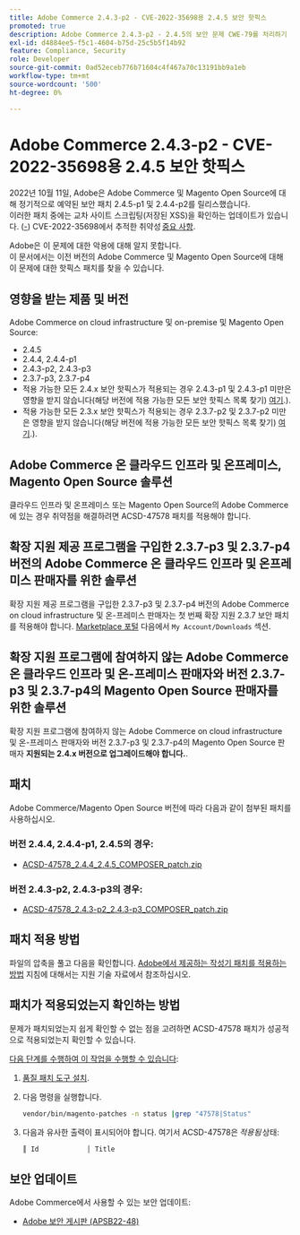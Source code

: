 ```yaml
---
title: Adobe Commerce 2.4.3-p2 - CVE-2022-35698용 2.4.5 보안 핫픽스
promoted: true
description: Adobe Commerce 2.4.3-p2 - 2.4.5의 보안 문제 CWE-79를 처리하기 위해 패치를 적용합니다.
exl-id: d4884ee5-f5c1-4604-b75d-25c5b5f14b92
feature: Compliance, Security
role: Developer
source-git-commit: 0ad52eceb776b71604c4f467a70c13191bb9a1eb
workflow-type: tm+mt
source-wordcount: '500'
ht-degree: 0%

---
```


# Adobe Commerce 2.4.3-p2 - CVE-2022-35698용 2.4.5 보안 핫픽스

2022년 10월 11일, Adobe은 Adobe Commerce 및 Magento Open Source에 대해 정기적으로 예약된 보안 패치 2.4.5-p1 및 2.4.4-p2를 릴리스했습니다.<br>
이러한 패치 중에는 교차 사이트 스크립팅(저장된 XSS)을 확인하는 업데이트가 있습니다. ([-](https://cwe.mitre.org/data/definitions/79.html)) CVE-2022-35698에서 추적한 취약성 [중요 사항](https://helpx.adobe.com/security/severity-ratings.html).

Adobe은 이 문제에 대한 악용에 대해 알지 못합니다.<br>
이 문서에서는 이전 버전의 Adobe Commerce 및 Magento Open Source에 대해 이 문제에 대한 핫픽스 패치를 찾을 수 있습니다.

## 영향을 받는 제품 및 버전

Adobe Commerce on cloud infrastructure 및 on-premise 및 Magento Open Source:

* 2.4.5
* 2.4.4, 2.4.4-p1
* 2.4.3-p2, 2.4.3-p3
* 2.3.7-p3, 2.3.7-p4
* 적용 가능한 모든 2.4.x 보안 핫픽스가 적용되는 경우 2.4.3-p1 및 2.4.3-p1 미만은 영향을 받지 않습니다(해당 버전에 적용 가능한 모든 보안 핫픽스 목록 찾기) [여기](https://helpx.adobe.com/security/products/magento.html).).
* 적용 가능한 모든 2.3.x 보안 핫픽스가 적용되는 경우 2.3.7-p2 및 2.3.7-p2 미만은 영향을 받지 않습니다(해당 버전에 적용 가능한 모든 보안 핫픽스 목록 찾기) [여기](https://helpx.adobe.com/security/products/magento.html).).


## Adobe Commerce 온 클라우드 인프라 및 온프레미스, Magento Open Source 솔루션

클라우드 인프라 및 온프레미스 또는 Magento Open Source의 Adobe Commerce에 있는 경우 취약점을 해결하려면 ACSD-47578 패치를 적용해야 합니다.

## 확장 지원 제공 프로그램을 구입한 2.3.7-p3 및 2.3.7-p4 버전의 Adobe Commerce 온 클라우드 인프라 및 온프레미스 판매자를 위한 솔루션

확장 지원 제공 프로그램을 구입한 2.3.7-p3 및 2.3.7-p4 버전의 Adobe Commerce on cloud infrastructure 및 온-프레미스 판매자는 첫 번째 확장 지원 2.3.7 보안 패치를 적용해야 합니다. [Marketplace 포털](https://marketplace.magento.com/) 다음에서 `My Account/Downloads` 섹션.

## 확장 지원 프로그램에 참여하지 않는 Adobe Commerce 온 클라우드 인프라 및 온-프레미스 판매자와 버전 2.3.7-p3 및 2.3.7-p4의 Magento Open Source 판매자를 위한 솔루션

확장 지원 프로그램에 참여하지 않는 Adobe Commerce on cloud infrastructure 및 온-프레미스 판매자와 버전 2.3.7-p3 및 2.3.7-p4의 Magento Open Source 판매자 **지원되는 2.4.x 버전으로 업그레이드해야 합니다.**.

## 패치

Adobe Commerce/Magento Open Source 버전에 따라 다음과 같이 첨부된 패치를 사용하십시오.

### 버전 2.4.4, 2.4.4-p1, 2.4.5의 경우:

* [ACSD-47578_2.4.4_2.4.5_COMPOSER_patch.zip](assets/ACSD-47578_2.4.4_2.4.5_COMPOSER_patch.zip)

### 버전 2.4.3-p2, 2.4.3-p3의 경우:

* [ACSD-47578_2.4.3-p2_2.4.3-p3_COMPOSER_patch.zip](assets/ACSD-47578_2.4.3-p2_2.4.3-p3_COMPOSER_patch.zip)

## 패치 적용 방법

파일의 압축을 풀고 다음을 확인합니다. [Adobe에서 제공하는 작성기 패치를 적용하는 방법](https://experienceleague.adobe.com/docs/commerce-knowledge-base/kb/how-to/how-to-apply-a-composer-patch-provided-by-magento.html) 지침에 대해서는 지원 기술 자료에서 참조하십시오.

## 패치가 적용되었는지 확인하는 방법

문제가 패치되었는지 쉽게 확인할 수 없는 점을 고려하면 ACSD-47578 패치가 성공적으로 적용되었는지 확인할 수 있습니다.

<u>다음 단계를 수행하여 이 작업을 수행할 수 있습니다</u>:

1. [품질 패치 도구 설치](https://experienceleague.adobe.com/docs/commerce-operations/tools/quality-patches-tool/usage.html).
1. 다음 명령을 실행합니다.

   ```bash
   vendor/bin/magento-patches -n status |grep "47578|Status"
   ```

1. 다음과 유사한 출력이 표시되어야 합니다. 여기서 ACSD-47578은 *적용됨* 상태:

   ```bash
   ║ Id            │ Title                                                        │ Category        │ Origin                 │ Status      │ Details                                          ║ ║ N/A           │ ../m2-hotfixes/ACSD-47578__2.4.4_2.4.5_COMPOSER_patch.patch      │ Other           │ Local                  │ Applied     │ Patch type: Custom                                
   ```

## 보안 업데이트

Adobe Commerce에서 사용할 수 있는 보안 업데이트:

* [Adobe 보안 게시판 (APSB22-48)](https://helpx.adobe.com/security/products/magento/apsb22-48.html)
